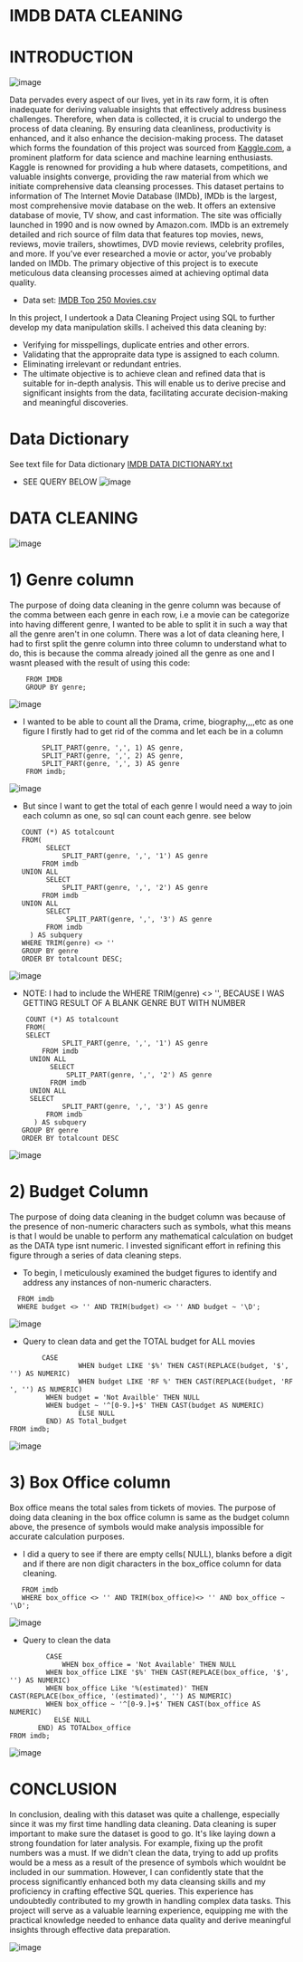 # IMDB DATA CLEANING

# INTRODUCTION

![image](https://github.com/MazeedahOloko/IMDB-/assets/128734036/8efe16c4-4299-4bb4-94c0-990a154e93c1)

Data pervades every aspect of our lives, yet in its raw form, it is often inadequate for deriving valuable insights that effectively address business challenges. Therefore, when data is collected, it is crucial to undergo the process of data cleaning. By ensuring data cleanliness, productivity is enhanced, and it also enhance the decision-making process. The dataset which forms the foundation of this project was sourced from [Kaggle.com](https://www.kaggle.com/), a prominent platform for data science and machine learning enthusiasts. Kaggle is renowned for providing a hub where datasets, competitions, and valuable insights converge, providing the raw material from which we initiate comprehensive data cleansing processes. 
This dataset pertains to information of The Internet Movie Database (IMDb), IMDb is the largest, most comprehensive movie database on the web. It offers an extensive database of movie, TV show, and cast information. The site was officially launched in 1990 and is now owned by Amazon.com. IMDb is an extremely detailed and rich source of film data that features top movies, news, reviews, movie trailers, showtimes, DVD movie reviews, celebrity profiles, and more. If you’ve ever researched a movie or actor, you’ve probably landed on IMDb. The primary objective of this project is to execute meticulous data cleansing processes aimed at achieving optimal data quality.

* Data set: 
[IMDB Top 250 Movies.csv](https://github.com/MazeedahOloko/IMDB-/files/12443692/IMDB.Top.250.Movies.csv)

In this project, I undertook a Data Cleaning Project using SQL to further develop my data manipulation skills. I acheived this data cleaning by:
* Verifying for misspellings, duplicate entries and other errors. 
* Validating that the appropraite data type is assigned to each column.
* Eliminating irrelevant or redundant entries.
* The ultimate objective is to achieve clean and refined data that is suitable for in-depth analysis. This will enable us to derive precise and significant insights from the data, facilitating accurate decision-making and meaningful discoveries.

# Data Dictionary
See text file for Data dictionary [IMDB DATA DICTIONARY.txt](https://github.com/MazeedahOloko/IMDB-DATA-ANALYSIS/files/12476279/IMDB.DATA.DICTIONARY.txt)

* SEE QUERY BELOW
![image](https://github.com/MazeedahOloko/IMDB-/assets/128734036/b73347a7-2447-450f-ade6-95a9b326729b)

# DATA CLEANING

![image](https://github.com/MazeedahOloko/IMDB-DATA-ANALYSIS/assets/128734036/0e6c1a79-6c67-4933-8ffc-ee340ca96d4f)


# 1) Genre column
   The purpose of doing data cleaning in the genre column was because of the comma between each genre in each row, i.e a movie can be categorize into having different genre, I wanted to be able to split it in such a way that all the genre aren't in one column. There was a lot of data cleaning here, I had to first split the genre column into three column to understand what to do, this is because the comma already joined all the genre as one and I wasnt pleased with the result of using this code:  
``` SELECT genre, COUNT(*) AS total_count
    FROM IMDB
    GROUP BY genre;
```
![image](https://github.com/MazeedahOloko/IMDB-/assets/128734036/ca611876-0993-4437-8fc8-033169e5910b)


* I wanted to be able to count all the Drama, crime, biography,,,,etc as one figure
  I firstly had to get rid of the comma and let each be in a column
``` SELECT 
        SPLIT_PART(genre, ',', 1) AS genre,
        SPLIT_PART(genre, ',', 2) AS genre,
        SPLIT_PART(genre, ',', 3) AS genre
    FROM imdb;
```
![image](https://github.com/MazeedahOloko/IMDB-/assets/128734036/afd09bf8-a43d-4b44-9222-b0c1b0ee1929)

 * But since I want to get the total of each genre I would need a way to join each column as one, so sql can count each genre. see below
```SELECT genre, 
   COUNT (*) AS totalcount
   FROM(
	     SELECT
             SPLIT_PART(genre, ',', '1') AS genre	
        FROM imdb
   UNION ALL 
         SELECT
             SPLIT_PART(genre, ',', '2') AS genre	
        FROM imdb
   UNION ALL
         SELECT
              SPLIT_PART(genre, ',', '3') AS genre	
         FROM imdb
     ) AS subquery
   WHERE TRIM(genre) <> ''
   GROUP BY genre
   ORDER BY totalcount DESC;
```
![image](https://github.com/MazeedahOloko/IMDB-/assets/128734036/28647654-db60-4643-babd-f5cb29788de5)


* NOTE: I had to include the WHERE TRIM(genre) <> '', BECAUSE I WAS GETTING RESULT OF A BLANK GENRE BUT WITH NUMBER
``` SELECT genre, 
    COUNT (*) AS totalcount
    FROM(
	SELECT
             SPLIT_PART(genre, ',', '1') AS genre	
        FROM imdb
     UNION ALL 
          SELECT
              SPLIT_PART(genre, ',', '2') AS genre	
          FROM imdb
     UNION ALL
	 SELECT
             SPLIT_PART(genre, ',', '3') AS genre	
         FROM imdb
      ) AS subquery
   GROUP BY genre
   ORDER BY totalcount DESC
```
![image](https://github.com/MazeedahOloko/IMDB-/assets/128734036/9d5b1511-edeb-4999-9da2-8c3781dc4a5e)



# 2) Budget Column
   
   The purpose of doing data cleaning in the budget column was because of the presence of non-numeric characters such as symbols, what this means is that I would be unable to perform any mathematical calculation on budget as the DATA type isnt numeric. I invested significant effort in refining this figure through a series of data cleaning steps.
   * To begin, I meticulously examined the budget figures to identify and address any instances of non-numeric characters.
     
```SELECT budget
  FROM imdb
  WHERE budget <> '' AND TRIM(budget) <> '' AND budget ~ '\D';
```

![image](https://github.com/MazeedahOloko/IMDB-/assets/128734036/205f06f4-1611-49a0-94d1-cf86f3ea46ad)


 * Query to clean data and get the TOTAL budget for ALL movies
```SELECT SUM(
	    CASE
                 WHEN budget LIKE '$%' THEN CAST(REPLACE(budget, '$', '') AS NUMERIC)
                 WHEN budget LIKE 'RF %' THEN CAST(REPLACE(budget, 'RF ', '') AS NUMERIC)
		 WHEN budget = 'Not Availble' THEN NULL 
		 WHEN budget ~ '^[0-9.]+$' THEN CAST(budget AS NUMERIC)
                 ELSE NULL
		 END) AS Total_budget
FROM imdb;
```
![image](https://github.com/MazeedahOloko/IMDB-/assets/128734036/22119b55-46f6-4c57-b62f-401cec77c4d5)



# 3) Box Office column
Box office means the total sales from tickets of movies. The purpose of doing data cleaning in the box office column is same as the budget column above, the presence of symbols would make analysis impossible for accurate calculation purposes.
    
   * I did a query to see if there are empty cells( NULL), blanks before a digit and if there are non digit characters in the box_office column for data cleaning.
     
```SELECT box_office
   FROM imdb
   WHERE box_office <> '' AND TRIM(box_office)<> '' AND box_office ~ '\D';
```
![image](https://github.com/MazeedahOloko/IMDB-/assets/128734036/d6a8b034-41b7-47d5-89b8-4012f4030e32)
* Query to clean the data
```SELECT SUM(
         CASE 
             WHEN box_office = 'Not Available' THEN NULL 
	     WHEN box_office LIKE '$%' THEN CAST(REPLACE(box_office, '$', '') AS NUMERIC)
	     WHEN box_office Like '%(estimated)' THEN CAST(REPLACE(box_office, '(estimated)', '') AS NUMERIC)
	     WHEN box_office ~ '^[0-9.]+$' THEN CAST(box_office AS NUMERIC)
           ELSE NULL
	   END) AS TOTALbox_office 
FROM imdb;
```
![image](https://github.com/MazeedahOloko/IMDB-/assets/128734036/7bf58490-f45e-46a0-bd45-f16dd6a2df38)




# CONCLUSION
In conclusion,  dealing with this dataset was quite a challenge, especially since it was my first time handling data cleaning. Data cleaning is super important to make sure the dataset is good to go. It's like laying down a strong foundation for later analysis. For example, fixing up the profit numbers was a must. If we didn't clean the data, trying to add up profits would be a mess as a result of the presence of symbols which wouldnt be included in our summation.
However, I can confidently state that the process significantly enhanced both my data cleansing skills and my proficiency in crafting effective SQL queries. This experience has undoubtedly contributed to my growth in handling complex data tasks. This project will serve as a valuable learning experience, equipping me with the practical knowledge needed to enhance data quality and derive meaningful insights through effective data preparation. 

![image](https://github.com/MazeedahOloko/IMDB-DATA-ANALYSIS/assets/128734036/e37e031f-902b-4a60-8888-3c98ca6b96cb)



